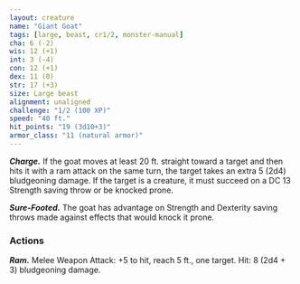 ```yaml
---
layout: creature
name: "Giant Goat"
tags: [large, beast, cr1/2, monster-manual]
cha: 6 (-2)
wis: 12 (+1)
int: 3 (-4)
con: 12 (+1)
dex: 11 (0)
str: 17 (+3)
size: Large beast
alignment: unaligned
challenge: "1/2 (100 XP)"
speed: "40 ft."
hit_points: "19 (3d10+3)"
armor_class: "11 (natural armor)"
---
```


***Charge.*** If the goat moves at least 20 ft. straight toward a target and then hits it with a ram attack on the same turn, the target takes an extra 5 (2d4) bludgeoning damage. If the target is a creature, it must succeed on a DC 13 Strength saving throw or be knocked prone.

***Sure-Footed.*** The goat has advantage on Strength and Dexterity saving throws made against effects that would knock it prone.

### Actions

***Ram.*** Melee Weapon Attack: +5 to hit, reach 5 ft., one target. Hit: 8 (2d4 + 3) bludgeoning damage.